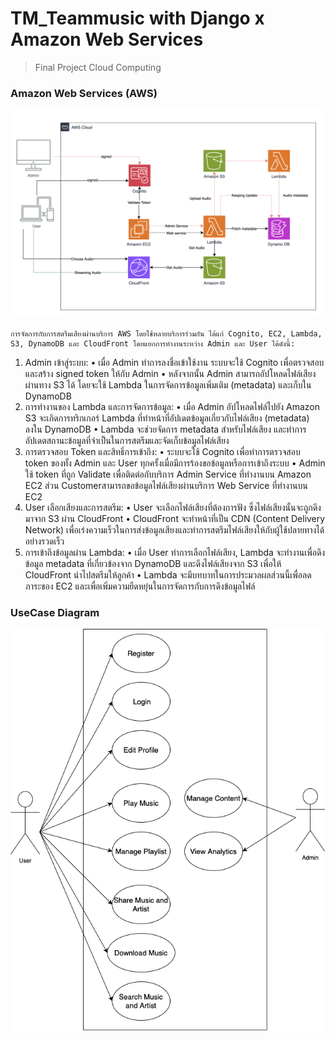 # TM_Teammusic with Django x Amazon Web Services
> Final Project Cloud Computing

### Amazon Web Services (AWS)

![AWS](image/awscloud.png)

    การจัดการกับการสตรีมเสียงผ่านบริการ AWS โดยใช้หลายบริการร่วมกัน ได้แก่ Cognito, EC2, Lambda, S3, DynamoDB และ CloudFront โดยแยกการทำงานระหว่าง Admin และ User ได้ดังนี้:
1. Admin เข้าสู่ระบบ:
•	เมื่อ Admin ทำการลงชื่อเข้าใช้งาน ระบบจะใช้ Cognito เพื่อตรวจสอบและสร้าง signed token ให้กับ Admin
•	หลังจากนั้น Admin สามารถอัปโหลดไฟล์เสียงผ่านทาง S3 ได้ โดยจะใช้ Lambda ในการจัดการข้อมูลเพิ่มเติม (metadata) และเก็บใน DynamoDB
2. การทำงานของ Lambda และการจัดการข้อมูล:
•	เมื่อ Admin อัปโหลดไฟล์ไปยัง Amazon S3 จะเกิดการทริกเกอร์ Lambda ที่ทำหน้าที่อัปเดตข้อมูลเกี่ยวกับไฟล์เสียง (metadata) ลงใน DynamoDB
•	Lambda จะช่วยจัดการ metadata สำหรับไฟล์เสียง และทำการอัปเดตสถานะข้อมูลที่จำเป็นในการสตรีมและจัดเก็บข้อมูลไฟล์เสียง
 
3. การตรวจสอบ Token และสิทธิ์การเข้าถึง:
•	ระบบจะใช้ Cognito เพื่อทำการตรวจสอบ token ของทั้ง Admin และ User ทุกครั้งเมื่อมีการร้องขอข้อมูลหรือการเข้าถึงระบบ
•	Admin ใช้ token ที่ถูก Validate เพื่อติดต่อกับบริการ Admin Service ที่ทำงานบน Amazon EC2 ส่วน Customerสามารถขอข้อมูลไฟล์เสียงผ่านบริการ Web Service ที่ทำงานบน EC2
4. User เลือกเสียงและการสตรีม:
•	User จะเลือกไฟล์เสียงที่ต้องการฟัง ซึ่งไฟล์เสียงนั้นจะถูกดึงมาจาก S3 ผ่าน CloudFront
•	CloudFront จะทำหน้าที่เป็น CDN (Content Delivery Network) เพื่อเร่งความเร็วในการส่งข้อมูลเสียงและทำการสตรีมไฟล์เสียงให้กับผู้ใช้ปลายทางได้อย่างรวดเร็ว
5. การเข้าถึงข้อมูลผ่าน Lambda:
•	เมื่อ User ทำการเลือกไฟล์เสียง, Lambda จะทำงานเพื่อดึงข้อมูล metadata ที่เกี่ยวข้องจาก DynamoDB และดึงไฟล์เสียงจาก S3 เพื่อให้ CloudFront นำไปสตรีมให้ลูกค้า
•	Lambda จะมีบทบาทในการประมวลผลส่วนนี้เพื่อลดภาระของ EC2 และเพื่อเพิ่มความยืดหยุ่นในการจัดการกับการดึงข้อมูลไฟล์

### UseCase Diagram

![usecase diagram](image/usecase.png)